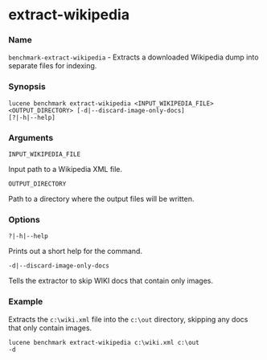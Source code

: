 ﻿# extract-wikipedia

### Name

`benchmark-extract-wikipedia` - Extracts a downloaded Wikipedia dump into separate files for indexing.

### Synopsis

<code>lucene benchmark extract-wikipedia \<INPUT_WIKIPEDIA_FILE> \<OUTPUT_DIRECTORY> [-d|--discard-image-only-docs] [?|-h|--help]</code>

### Arguments

`INPUT_WIKIPEDIA_FILE`

Input path to a Wikipedia XML file.

`OUTPUT_DIRECTORY`

Path to a directory where the output files will be written.

### Options

`?|-h|--help`

Prints out a short help for the command.

`-d|--discard-image-only-docs`

Tells the extractor to skip WIKI docs that contain only images.

### Example

Extracts the `c:\wiki.xml` file into the `c:\out` directory, skipping any docs that only contain images.

<code>lucene benchmark extract-wikipedia c:\wiki.xml c:\out -d</code>
